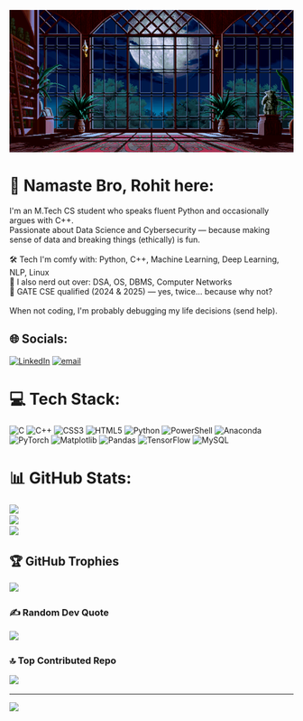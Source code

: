 ![A image is supposed to be here :(](https://github.com/TheSharmaDev/TheSharmaDev/blob/main/aof3-wylermansion.gif)


# 💫 Namaste Bro, Rohit here:
I'm an M.Tech CS student who speaks fluent Python and occasionally argues with C++. <br>Passionate about Data Science and Cybersecurity — because making sense of data and breaking things (ethically) is fun.<br><br>🛠️ Tech I'm comfy with: Python, C++, Machine Learning, Deep Learning, NLP, Linux<br>🧠 I also nerd out over: DSA, OS, DBMS, Computer Networks<br>🎯 GATE CSE qualified (2024 & 2025) — yes, twice... because why not?<br><br>When not coding, I'm probably debugging my life decisions (send help).


## 🌐 Socials:
[![LinkedIn](https://img.shields.io/badge/LinkedIn-%230077B5.svg?logo=linkedin&logoColor=white)](https://linkedin.com/in/https://www.linkedin.com/in/rohit-sharma-04b913223) [![email](https://img.shields.io/badge/Email-D14836?logo=gmail&logoColor=white)](mailto:rohitsharma97.work@gmail.com) 

# 💻 Tech Stack:
![C](https://img.shields.io/badge/c-%2300599C.svg?style=plastic&logo=c&logoColor=white) ![C++](https://img.shields.io/badge/c++-%2300599C.svg?style=plastic&logo=c%2B%2B&logoColor=white) ![CSS3](https://img.shields.io/badge/css3-%231572B6.svg?style=plastic&logo=css3&logoColor=white) ![HTML5](https://img.shields.io/badge/html5-%23E34F26.svg?style=plastic&logo=html5&logoColor=white) ![Python](https://img.shields.io/badge/python-3670A0?style=plastic&logo=python&logoColor=ffdd54) ![PowerShell](https://img.shields.io/badge/PowerShell-%235391FE.svg?style=plastic&logo=powershell&logoColor=white) ![Anaconda](https://img.shields.io/badge/Anaconda-%2344A833.svg?style=plastic&logo=anaconda&logoColor=white) ![PyTorch](https://img.shields.io/badge/PyTorch-%23EE4C2C.svg?style=plastic&logo=PyTorch&logoColor=white) ![Matplotlib](https://img.shields.io/badge/Matplotlib-%23ffffff.svg?style=plastic&logo=Matplotlib&logoColor=black) ![Pandas](https://img.shields.io/badge/pandas-%23150458.svg?style=plastic&logo=pandas&logoColor=white) ![TensorFlow](https://img.shields.io/badge/TensorFlow-%23FF6F00.svg?style=plastic&logo=TensorFlow&logoColor=white) ![MySQL](https://img.shields.io/badge/mysql-4479A1.svg?style=plastic&logo=mysql&logoColor=white)
# 📊 GitHub Stats:
![](https://github-readme-stats.vercel.app/api?username=TheSharmaDev&theme=github_dark&hide_border=false&include_all_commits=true&count_private=true)<br/>
![](https://nirzak-streak-stats.vercel.app/?user=TheSharmaDev&theme=github_dark&hide_border=false)<br/>
![](https://github-readme-stats.vercel.app/api/top-langs/?username=TheSharmaDev&theme=github_dark&hide_border=false&include_all_commits=true&count_private=true&layout=compact)

## 🏆 GitHub Trophies
![](https://github-profile-trophy.vercel.app/?username=TheSharmaDev&theme=radical&no-frame=false&no-bg=true&margin-w=4)

### ✍️ Random Dev Quote
![](https://quotes-github-readme.vercel.app/api?type=vetical&theme=radical)

### 🔝 Top Contributed Repo
![](https://github-contributor-stats.vercel.app/api?username=TheSharmaDev&limit=5&theme=dark&combine_all_yearly_contributions=true)

---
[![](https://visitcount.itsvg.in/api?id=TheSharmaDev&icon=0&color=0)](https://visitcount.itsvg.in)

<!-- Proudly created with GPRM ( https://gprm.itsvg.in ) -->
